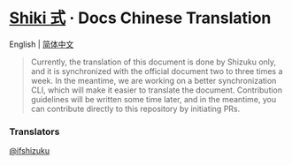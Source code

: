 # [Shiki 式](https://github.com/shikijs/shiki) &middot; Docs Chinese Translation

English | [简体中文](https://github.com/ifshizuku/shiki-zh-docs/blob/main/README_ZH.md)

> Currently, the translation of this document is done by Shizuku only, and it is synchronized with the official document two to three times a week. In the meantime, we are working on a better synchronization CLI, which will make it easier to translate the document. Contribution guidelines will be written some time later, and in the meantime, you can contribute directly to this repository by initiating PRs.

### Translators

[@ifshizuku](https://github.com/ifshizuku)
